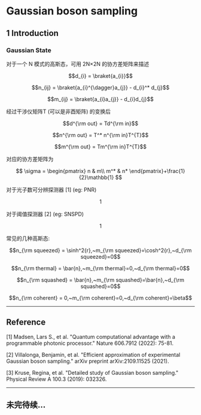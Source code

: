 # Gaussian boson sampling

## 1 Introduction
### Gaussian State
 对于一个 N 模式的高斯态，可用 2N×2N 的协方差矩阵来描述
 
 $$d_{i} = \braket{a_{i}}$$
 
 $$n_{ij} = \braket{a_{i}^{\dagger}a_{j}} - d_{i}^* d_{j}$$
 
 $$m_{ij} = \braket{a_{i}a_{j}} - d_{i}d_{j}$$
 
 经过干涉仪矩阵T (可以是非酉矩阵) 的变换后
 
  $$d^{\rm out} = Td^{\rm in}$$
  
  $$n^{\rm out} = T^* n^{\rm in}T^{T}$$
  
  $$m^{\rm out} = Tm^{\rm in}T^{T}$$
  
 对应的协方差矩阵为
 
 $$
  \sigma = 
  \begin{pmatrix}
   n & m\\
   m^* & n*
  \end{pmatrix}+\frac{1}{2}\mathbb{1}
 $$
 
 对于光子数可分辨探测器 ${[1]}$ (eg: PNR)
 
 $$
  1
 $$
 
 对于阈值探测器 ${[2]}$ (eg: SNSPD)
 
 $$
  1
 $$
 
 常见的几种高斯态: 
 
 $$n_{\rm squeezed} = \sinh^2{r},~m_{\rm squeezed}=\cosh^2{r},~d_{\rm squeezed}=0$$
 
 $$n_{\rm thermal} = \bar{n},~m_{\rm thermal}=0,~d_{\rm thermal}=0$$
 
 $$n_{\rm squashed} = \bar{n},~m_{\rm squashed}=\bar{n},~d_{\rm squashed}=0$$
 
 $$n_{\rm coherent} = 0,~m_{\rm coherent}=0,~d_{\rm coherent}=\beta$$
 
 
 
---
## Reference
[1] Madsen, Lars S., et al. "Quantum computational advantage with a programmable photonic processor." Nature 606.7912 (2022): 75-81.

[2] Villalonga, Benjamin, et al. "Efficient approximation of experimental Gaussian boson sampling." arXiv preprint arXiv:2109.11525 (2021).

[3] Kruse, Regina, et al. "Detailed study of Gaussian boson sampling." Physical Review A 100.3 (2019): 032326.

---
## 未完待续...
